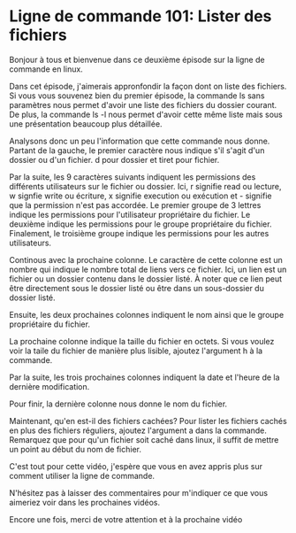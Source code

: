 # Ligne de commande 101: Lister des fichiers

Bonjour à tous et bienvenue dans ce deuxième épisode sur la ligne de commande en linux.

Dans cet épisode, j'aimerais appronfondir la façon dont on liste des fichiers. Si vous vous souvenez bien du premier épisode, la commande ls sans paramètres nous permet d'avoir une liste des fichiers du dossier courant. De plus, la commande ls -l nous permet d'avoir cette même liste mais sous une présentation beaucoup plus détaillée.

Analysons donc un peu l'information que cette commande nous donne. Partant de la gauche, le premier caractère nous indique s'il s'agit d'un dossier ou d'un fichier. d pour dossier et tiret pour fichier.

Par la suite, les 9 caractères suivants indiquent les permissions des différents utilisateurs sur le fichier ou dossier. Ici, r signifie read ou lecture, w signfie write ou écriture, x signifie execution ou exécution et - signifie que la permission n'est pas accordée. Le premier groupe de 3 lettres indique les permissions pour l'utilisateur propriétaire du fichier. Le deuxième indique les permissions pour le groupe propriétaire du fichier. Finalement, le troisième groupe indique les permissions pour les autres utilisateurs.

Continous avec la prochaine colonne. Le caractère de cette colonne est un nombre qui indique le nombre total de liens vers ce fichier. Ici, un lien est un fichier ou un dossier contenu dans le dossier listé. À noter que ce lien peut être directement sous le dossier listé ou être dans un sous-dossier du dossier listé.

Ensuite, les deux prochaines colonnes indiquent le nom ainsi que le groupe propriétaire du fichier.

La prochaine colonne indique la taille du fichier en octets. Si vous voulez voir la taile du fichier de manière plus lisible, ajoutez l'argument h à la commande.

Par la suite, les trois prochaines colonnes indiquent la date et l'heure de la dernière modification.

Pour finir, la dernière colonne nous donne le nom du fichier.

Maintenant, qu'en est-il des fichiers cachées? Pour lister les fichiers cachés en plus des fichiers réguliers, ajoutez l'argument a dans la commande. Remarquez que pour qu'un fichier soit caché dans linux, il suffit de mettre un point au début du nom de fichier.

C'est tout pour cette vidéo, j'espère que vous en avez appris plus sur comment utiliser la ligne de commande.

N'hésitez pas à laisser des commentaires pour m'indiquer ce que vous aimeriez voir dans les prochaines vidéos.

Encore une fois, merci de votre attention et à la prochaine vidéo
